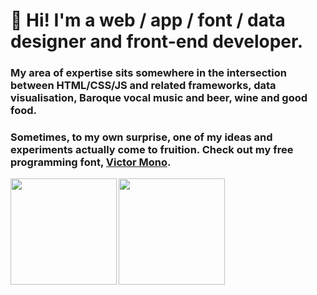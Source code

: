 # 👋 Hi! I'm a web / app / font / data designer and front-end developer.

### My area of expertise sits somewhere in the intersection between HTML/CSS/JS and related frameworks, data visualisation, Baroque vocal music and beer, wine and good food.

### Sometimes, to my own surprise, one of my ideas and experiments actually come to fruition. Check out my free programming font, [Victor Mono](https://rubjo.github.io/victor-mono/).


<img align="left" height="170" src="https://github-readme-stats.vercel.app/api/top-langs/?username=rubjo&layout=compact&theme=calm">

<img height="170" src="https://github-readme-stats.vercel.app/api?username=rubjo&count_private=true&show_icons=true&theme=calm">
